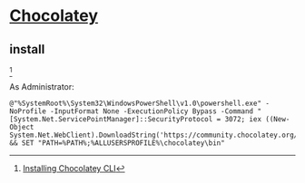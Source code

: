 # [Chocolatey](https://docs.chocolatey.org/en-us/)

## install

[^1]

As Administrator:

```pwsh
@"%SystemRoot%\System32\WindowsPowerShell\v1.0\powershell.exe" -NoProfile -InputFormat None -ExecutionPolicy Bypass -Command "[System.Net.ServicePointManager]::SecurityProtocol = 3072; iex ((New-Object System.Net.WebClient).DownloadString('https://community.chocolatey.org/install.ps1'))" && SET "PATH=%PATH%;%ALLUSERSPROFILE%\chocolatey\bin"
```

[^1]: [Installing Chocolatey CLI](https://docs.chocolatey.org/en-us/choco/setup/#installing-chocolatey-cli)
